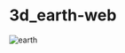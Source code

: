 # 3d_earth-web
![earth](https://github.com/brightmze26/3d_earth-web/assets/159750775/d3683ae3-6618-452c-88ae-7c704710c4a2)

